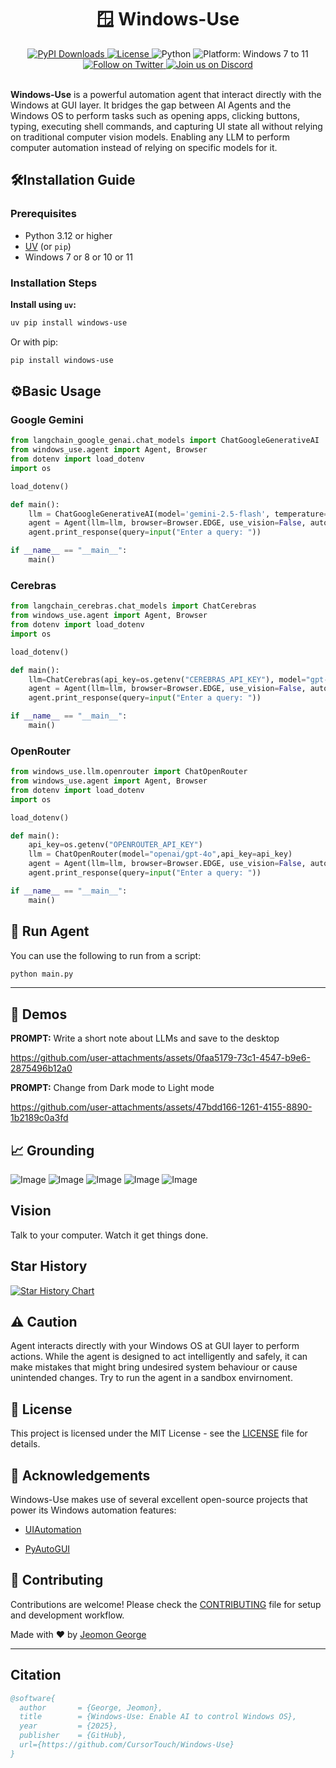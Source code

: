 <div align="center">

  <h1>🪟 Windows-Use</h1>
  <a href="https://pepy.tech/project/windows-use">
    <img src="https://static.pepy.tech/badge/windows-use" alt="PyPI Downloads">
  </a>
  <a href="https://github.com/CursorTouch/windows-use/blob/main/LICENSE">
    <img src="https://img.shields.io/badge/license-MIT-green" alt="License">
  </a>
  <img src="https://img.shields.io/badge/python-3.12%2B-blue" alt="Python">
  <img src="https://img.shields.io/badge/platform-Windows%207–11-blue" alt="Platform: Windows 7 to 11">
  <br>

  <a href="https://x.com/CursorTouch">
    <img src="https://img.shields.io/badge/follow-%40CursorTouch-1DA1F2?logo=twitter&style=flat" alt="Follow on Twitter">
  </a>
  <a href="https://discord.com/invite/Aue9Yj2VzS">
    <img src="https://img.shields.io/badge/Join%20on-Discord-5865F2?logo=discord&logoColor=white&style=flat" alt="Join us on Discord">
  </a>

</div>

<br>

**Windows-Use** is a powerful automation agent that interact directly with the Windows at GUI layer. It bridges the gap between AI Agents and the Windows OS to perform tasks such as opening apps, clicking buttons, typing, executing shell commands, and capturing UI state all without relying on traditional computer vision models. Enabling any LLM to perform computer automation instead of relying on specific models for it.

## 🛠️Installation Guide

### **Prerequisites**

- Python 3.12 or higher
- [UV](https://github.com/astral-sh/uv) (or `pip`)
- Windows 7 or 8 or 10 or 11

### **Installation Steps**

**Install using `uv`:**

```bash
uv pip install windows-use
````

Or with pip:

```bash
pip install windows-use
```

## ⚙️Basic Usage

### Google Gemini

```python
from langchain_google_genai.chat_models import ChatGoogleGenerativeAI
from windows_use.agent import Agent, Browser
from dotenv import load_dotenv
import os

load_dotenv()

def main():
    llm = ChatGoogleGenerativeAI(model='gemini-2.5-flash', temperature=0.2)
    agent = Agent(llm=llm, browser=Browser.EDGE, use_vision=False, auto_minimize=True)
    agent.print_response(query=input("Enter a query: "))

if __name__ == "__main__":
    main()
```

### Cerebras

```python
from langchain_cerebras.chat_models import ChatCerebras
from windows_use.agent import Agent, Browser
from dotenv import load_dotenv
import os

load_dotenv()

def main():
    llm=ChatCerebras(api_key=os.getenv("CEREBRAS_API_KEY"), model="gpt-oss-120b", temperature=0.2)
    agent = Agent(llm=llm, browser=Browser.EDGE, use_vision=False, auto_minimize=True)
    agent.print_response(query=input("Enter a query: "))

if __name__ == "__main__":
    main()
```

### OpenRouter

```python
from windows_use.llm.openrouter import ChatOpenRouter
from windows_use.agent import Agent, Browser
from dotenv import load_dotenv
import os

load_dotenv()

def main():
    api_key=os.getenv("OPENROUTER_API_KEY")
    llm = ChatOpenRouter(model="openai/gpt-4o",api_key=api_key)
    agent = Agent(llm=llm, browser=Browser.EDGE, use_vision=False, auto_minimize=True)
    agent.print_response(query=input("Enter a query: "))

if __name__ == "__main__":
    main()
```

## 🤖 Run Agent

You can use the following to run from a script:

```bash
python main.py
```

---

## 🎥 Demos

**PROMPT:** Write a short note about LLMs and save to the desktop

<https://github.com/user-attachments/assets/0faa5179-73c1-4547-b9e6-2875496b12a0>

**PROMPT:** Change from Dark mode to Light mode

<https://github.com/user-attachments/assets/47bdd166-1261-4155-8890-1b2189c0a3fd>

## 📈 Grounding

![Image](https://github.com/user-attachments/assets/e1d32725-e28a-4821-9c89-24b5ba2e583f)
![Image](https://github.com/user-attachments/assets/be72ad43-c320-4831-95cf-6f1f30df18de)
![Image](https://github.com/user-attachments/assets/d91b513e-13a0-4451-a6e9-f1e16def36e3)
![Image](https://github.com/user-attachments/assets/7e832999-0fce-4d26-b884-cff17aa91073)
![Image](https://github.com/user-attachments/assets/87a7d775-c51f-494c-be73-cfd7e8282f8e)

## Vision

Talk to your computer. Watch it get things done.

## Star History

[![Star History Chart](https://api.star-history.com/svg?repos=CursorTouch/Windows-Use&type=Date)](https://www.star-history.com/#CursorTouch/Windows-Use&Date)

## ⚠️ Caution

Agent interacts directly with your Windows OS at GUI layer to perform actions. While the agent is designed to act intelligently and safely, it can make mistakes that might bring undesired system behaviour or cause unintended changes. Try to run the agent in a sandbox envirnoment.

## 🪪 License

This project is licensed under the MIT License - see the [LICENSE](LICENSE) file for details.

## 🙏 Acknowledgements

Windows-Use makes use of several excellent open-source projects that power its Windows automation features:

- [UIAutomation](https://github.com/yinkaisheng/Python-UIAutomation-for-Windows)

- [PyAutoGUI](https://github.com/asweigart/pyautogui)

## 🤝 Contributing

Contributions are welcome! Please check the [CONTRIBUTING](CONTRIBUTING) file for setup and development workflow.

Made with ❤️ by [Jeomon George](https://github.com/Jeomon)

---

## Citation

```bibtex
@software{
  author       = {George, Jeomon},
  title        = {Windows-Use: Enable AI to control Windows OS},
  year         = {2025},
  publisher    = {GitHub},
  url={https://github.com/CursorTouch/Windows-Use}
}
```
